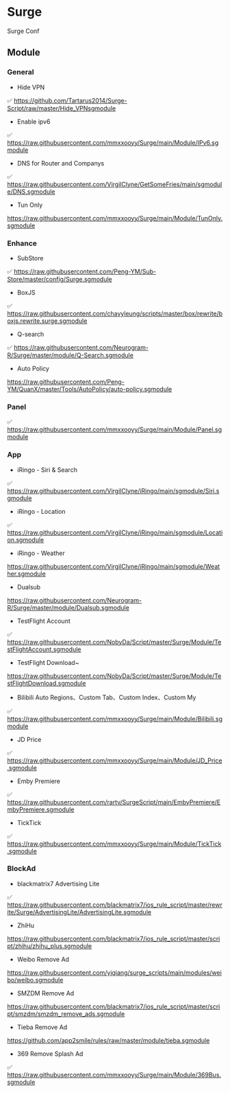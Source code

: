 # Surge
Surge Conf

## Module
### General
 - Hide VPN
 
 ✅ https://github.com/Tartarus2014/Surge-Script/raw/master/Hide_VPNsgmodule
 - Enable ipv6
 
 ✅ https://raw.githubusercontent.com/mmxxooyy/Surge/main/Module/IPv6.sgmodule
 - DNS for Router and Companys
 
 ✅ https://raw.githubusercontent.com/VirgilClyne/GetSomeFries/main/sgmodule/DNS.sgmodule
 - Tun Only
 
 https://raw.githubusercontent.com/mmxxooyy/Surge/main/Module/TunOnly.sgmodule
### Enhance
 - SubStore
 
 ✅ https://raw.githubusercontent.com/Peng-YM/Sub-Store/master/config/Surge.sgmodule
 - BoxJS

 ✅ https://raw.githubusercontent.com/chavyleung/scripts/master/box/rewrite/boxjs.rewrite.surge.sgmodule
 - Q-search
 
 ✅ https://raw.githubusercontent.com/Neurogram-R/Surge/master/module/Q-Search.sgmodule
 - Auto Policy
 
 https://raw.githubusercontent.com/Peng-YM/QuanX/master/Tools/AutoPolicy/auto-policy.sgmodule
### Panel
 ✅ https://raw.githubusercontent.com/mmxxooyy/Surge/main/Module/Panel.sgmodule
### App
 - iRingo - Siri & Search
 
 ✅ https://raw.githubusercontent.com/VirgilClyne/iRingo/main/sgmodule/Siri.sgmodule
 
 - iRingo - Location
 
 ✅ https://raw.githubusercontent.com/VirgilClyne/iRingo/main/sgmodule/Location.sgmodule
 

 - iRingo - Weather
 
 https://raw.githubusercontent.com/VirgilClyne/iRingo/main/sgmodule/Weather.sgmodule
 
 - Dualsub
 
 https://raw.githubusercontent.com/Neurogram-R/Surge/master/module/Dualsub.sgmodule

 - TestFlight Account
 
 ✅ https://raw.githubusercontent.com/NobyDa/Script/master/Surge/Module/TestFlightAccount.sgmodule
 
 - TestFlight Download~
 
 https://raw.githubusercontent.com/NobyDa/Script/master/Surge/Module/TestFlightDownload.sgmodule
 
 - Bilibili Auto Regions、Custom Tab、Custom Index、Custom My
 
 ✅ https://raw.githubusercontent.com/mmxxooyy/Surge/main/Module/Bilibili.sgmodule
 
 - JD Price

 ✅ https://raw.githubusercontent.com/mmxxooyy/Surge/main/Module/JD_Price.sgmodule
 
 - Emby Premiere
 
 ✅ https://raw.githubusercontent.com/rartv/SurgeScript/main/EmbyPremiere/EmbyPremiere.sgmodule
 
 - TickTick
 
 ✅ https://raw.githubusercontent.com/mmxxooyy/Surge/main/Module/TickTick.sgmodule

### BlockAd
 - blackmatrix7 Advertising Lite
 
 ✅ https://raw.githubusercontent.com/blackmatrix7/ios_rule_script/master/rewrite/Surge/AdvertisingLite/AdvertisingLite.sgmodule
 
 - ZhiHu
 
 https://raw.githubusercontent.com/blackmatrix7/ios_rule_script/master/script/zhihu/zhihu_plus.sgmodule
 
 - Weibo Remove Ad
 
 https://raw.githubusercontent.com/yjqiang/surge_scripts/main/modules/weibo/weibo.sgmodule
 
 - SMZDM Remove Ad
 
 https://raw.githubusercontent.com/blackmatrix7/ios_rule_script/master/script/smzdm/smzdm_remove_ads.sgmodule
 
 - Tieba Remove Ad
 
 https://github.com/app2smile/rules/raw/master/module/tieba.sgmodule
 
 - 369 Remove Splash Ad
 
 ✅ https://raw.githubusercontent.com/mmxxooyy/Surge/main/Module/369Bus.sgmodule
